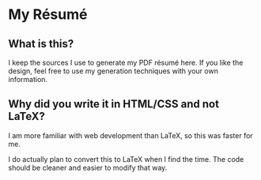 # My Résumé

## What is this?

I keep the sources I use to generate my PDF résumé here. If you like the
design, feel free to use my generation techniques with your own information.

## Why did you write it in HTML/CSS and not LaTeX?

I am more familiar with web development than LaTeX, so this was faster for me.

I do actually plan to convert this to LaTeX when I find the time. The code
should be cleaner and easier to modify that way.

